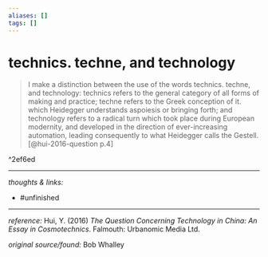 ```yaml
---
aliases: []
tags: []
---
```


# technics. techne, and technology

 
 >I make a distinction between the use of the words technics. techne, and technology: technics refers to the general category of all forms of making and practice; techne refers to the Greek conception of it. which Heidegger understands aspoiesis or bringing forth; and technology refers to a radical turn which took place during European modernity, and developed in the direction of ever-increasing automation, leading consequently to what Heidegger calls the Gestell.[@hui-2016-question p.4]

^2ef6ed


---

_thoughts & links:_



- #unfinished 

---

_reference:_ Hui, Y. (2016) _The Question Concerning Technology in China: An Essay in Cosmotechnics_. Falmouth: Urbanomic Media Ltd.

_original source/found:_ Bob Whalley